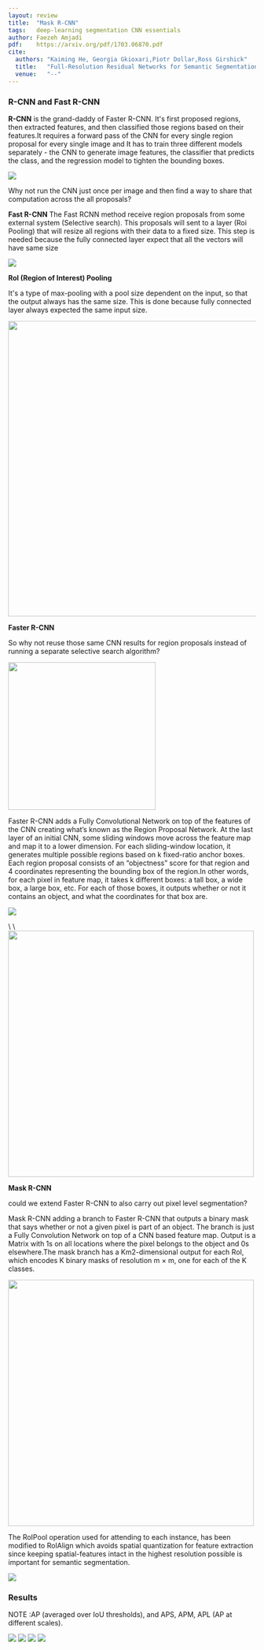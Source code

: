 ```yaml
---
layout: review
title:  "Mask R-CNN"
tags:   deep-learning segmentation CNN essentials
author: Faezeh Amjadi
pdf:    https://arxiv.org/pdf/1703.06870.pdf 
cite:
  authors: "Kaiming He, Georgia Gkioxari,Piotr Dollar,Ross Girshick"
  title:   "Full-Resolution Residual Networks for Semantic Segmentation in Street Scenes"
  venue:   "--"
---
```


### **R-CNN and Fast R-CNN**


**R-CNN** is the grand-daddy of Faster R-CNN. It's first proposed regions, then extracted features, and then classified those regions based on their features.It requires a forward pass of the CNN for every single region proposal for every single image and It has to train three different models separately - the CNN to generate image features, the classifier that predicts the class, and the regression model to tighten the bounding boxes.



![](/article/images/MaskRcnn/1.jpg)

Why not run the CNN just once per image and then find a way to share that computation across the all proposals?

**Fast R-CNN** The Fast RCNN method receive region proposals from some external system (Selective search). This proposals will sent to a layer (Roi Pooling) that will resize all regions with their data to a fixed size. This step is needed because the fully connected layer expect that all the vectors will have same size

![](/article/images/MaskRcnn/2.jpg)


**RoI (Region of Interest) Pooling**

It's a type of max-pooling with a pool size dependent on the input, so that the output always has the same size. This is done because fully connected layer always expected the same input size.

<img src="/article/images/MaskRcnn/3.jpg" width="600">


**Faster R-CNN**

So why not reuse those same CNN results for region proposals instead of running a separate selective search algorithm?

<img src="/article/images/MaskRcnn/4.jpg" width="300">

Faster R-CNN adds a Fully Convolutional Network on top of the features of the CNN creating what’s known as the Region Proposal Network.
At the last layer of an initial CNN, some sliding windows move across the feature map and map it to a lower dimension. For each sliding-window location, it generates multiple possible regions based on k fixed-ratio anchor boxes. Each region proposal consists of an “objectness” score for that region and 4 coordinates representing the bounding box of the region.In other words, for each pixel in feature map, it takes k different boxes: a tall box, a wide box, a large box, etc. For each of those boxes, it outputs whether or not it contains an object, and what the coordinates for that box are.


![](/article/images/MaskRcnn/5.jpg)

\\
\\
<img src="/article/images/MaskRcnn/6.jpg" width="500">




**Mask R-CNN**

could we extend Faster R-CNN to also carry out pixel level segmentation?

Mask R-CNN  adding a branch to Faster R-CNN that outputs a binary mask that says whether or not a given pixel is part of an object. The branch is just a Fully Convolution Network on top of a CNN based feature map. Output is a Matrix with 1s on all locations where the pixel belongs to the object and 0s elsewhere.The mask branch has a Km2-dimensional output for each RoI, which encodes K binary masks of resolution m × m, one for each of the K classes.

<img src="/article/images/MaskRcnn/8.jpg" width="500">


The RoIPool operation used for attending to each instance, has been modified to RoIAlign which avoids spatial quantization for feature extraction since keeping spatial-features intact in the highest resolution possible is important for semantic segmentation.




![](/article/images/MaskRcnn/7.jpg)





### Results

NOTE :AP (averaged over IoU thresholds), and APS, APM, APL (AP at different scales).


![](/article/images/MaskRcnn/9.jpg)
![](/article/images/MaskRcnn/10.jpg)
![](/article/images/MaskRcnn/11.jpg)
![](/article/images/MaskRcnn/12.jpg)


